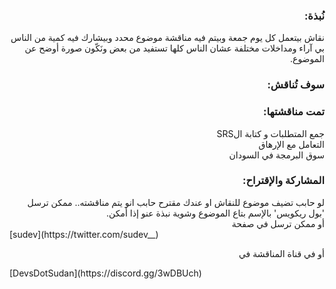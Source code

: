 <div dir="rtl">
  
  <h3 dir="rtl"> نُبذة: </h3>
  <p dir="rtl" lang="ar">
   نقاش بيتعمل كل يوم جمعة وبيتم فيه مناقشة موضوع محدد وبيشارك فيه كمية من الناس بي آراء ومداخلات مختلفة عشان الناس كلها تستفيد من بعض ونَكّون صورة أوضح عن الموضوع.
  </p>
  <h3 dir="rtl"> سوف تُناقش:</h3>
  
  <h3 dir="rtl"> تمت مناقشتها:</h3>
  <p dir="rtl" lang="ar">
   جمع المتطلبات و كتابة الSRS <br>
  التعامل مع الإرهاق
   <br> سوق البرمجة في السودان
  
  </p>
  
  <h3 dir="rtl"> المشاركة والإقتراح:</h3>
  <span dir="rtl" lang="ar">
  لو حابب تضيف موضوع للنقاش او عندك مقترح حابب انو يتم مناقشته.. ممكن ترسل 'بول ريكويس' بالإسم بتاع الموضوع وشوية نبذة عنو إذا أمكن.
  <br>
  أو ممكن ترسل في صفحة  
  </span>
  </div>
  [sudev](https://twitter.com/sudev__)
  <p dir="rtl">
    أو في قناة المناقشة في
  </p>
  [DevsDotSudan](https://discord.gg/3wDBUch)
</div>
